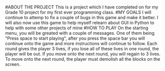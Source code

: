 #ABOUT THE PROJECT
This is a project which I have completed on for my Grade 10 project for my first ever programming class.
#MY GOALS
I will continue to attemp to fix a couple of bugs in this game and make it better. I will also now use this game to help myself relearn about GUI in Python to help with some other projects of mine
#HOW TO PLAY
On the starting menu, you will be greated with a couple of messages. One of them being "Press space to start playing", after you press the space bar you will continue onto the game and more instructions will continue to follow.
Each round gives the player 3 lives, if you lose all of these lives in one round, the player will be out. If you move onto the next round, you will regain to 3 lives. To move onto the next round, the player must demolish all the blocks on the screen. 